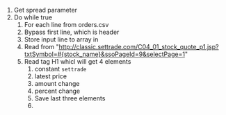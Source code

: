 
1. Get spread parameter
2. Do while true
	1. For each line from orders.csv
	2. Bypass first line, which is header
	3. Store input line to array in
	4. Read from "http://classic.settrade.com/C04_01_stock_quote_p1.jsp?txtSymbol=#{stock_name}&ssoPageId=9&selectPage=1"
	5. Read tag H1 whicl will get 4 elements
		1. constant `settrade`
		2. latest price
		3. amount change
		4. percent change
		5. Save last three elements
		6. 